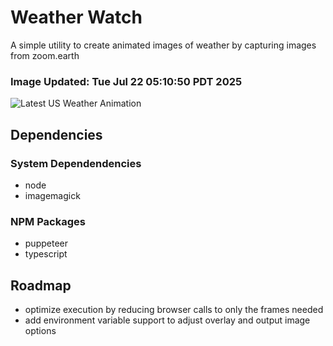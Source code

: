 # Weather Watch

A simple utility to create animated images of weather by capturing images from zoom.earth

### Image Updated: Tue Jul 22 05:10:50 PDT 2025

![Latest US Weather Animation](animations/2025-07-22.webp)

## Dependencies
### System Dependendencies
* node
* imagemagick
### NPM Packages
* puppeteer
* typescript

## Roadmap
* optimize execution by reducing browser calls to only the frames needed
* add environment variable support to adjust overlay and output image options
